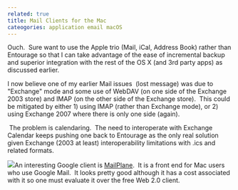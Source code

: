 ```yaml
---
related: true
title: Mail Clients for the Mac
cateogories: application email macOS
---
```

Ouch.  Sure want to use the Apple trio (Mail, iCal, Address Book) rather than
Entourage so that I can take advantage of the ease of incremental backup and
superior integration with the rest of the OS X (and 3rd party apps) as
discussed earlier.

I now believe one of my earlier Mail issues  (lost message) was due to
"Exchange" mode and some use of WebDAV (on one side of the Exchange 2003
store) and IMAP (on the other side of the Exchange store).  This could be
mitigated by either 1) using IMAP (rather than Exchange mode), or 2) using
Exchange 2007 where there is only one side (again).

 The problem is calendaring.  The need to interoperate with Exchange Calendar
keeps pushing one back to Entourage as the only real solution given Exchange
(2003 at least) interoperability limitations with .ics and related formats.

![][1]An interesting Google client is [MailPlane][2].  It is a front end for
Mac users who use Google Mail.  It looks pretty good although it has a cost
associated with it so one must evaluate it over the free Web 2.0 client.

[1]: http://mailplaneapp.com/static/1/images/Mailplane.png

[2]: http://mailplaneapp.com/info/index.html (Mailplane)

